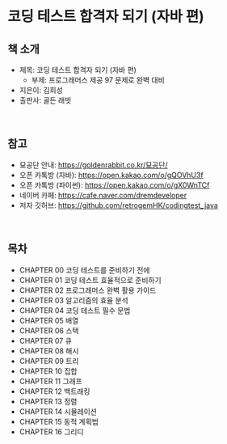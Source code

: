 # 코딩 테스트 합격자 되기 (자바 편)

## 책 소개

 - 제목: 코딩 테스트 합격자 되기 (자바 편)
    - 부제: 프로그래머스 제공 97 문제로 완벽 대비
 - 지은이: 김희성
 - 출판사: 골든 래빗

<br/>

## 참고

 - 묘공단 안내: https://goldenrabbit.co.kr/묘공단/
 - 오픈 카톡방 (자바): https://open.kakao.com/o/gQOVhU3f
 - 오픈 카톡방 (파이썬): https://open.kakao.com/o/gX0WnTCf
 - 네이버 카페: https://cafe.naver.com/dremdeveloper
 - 저자 깃허브: https://github.com/retrogemHK/codingtest_java

<br/>

## 목차

 - CHAPTER 00 코딩 테스트를 준비하기 전에
 - CHAPTER 01 코딩 테스트 효율적으로 준비하기
 - CHAPTER 02 프로그래머스 완벽 활용 가이드
 - CHAPTER 03 알고리즘의 효율 분석
 - CHAPTER 04 코딩 테스트 필수 문법
 - CHAPTER 05 배열
 - CHAPTER 06 스택
 - CHAPTER 07 큐
 - CHAPTER 08 해시
 - CHAPTER 09 트리
 - CHAPTER 10 집합
 - CHAPTER 11 그래프
 - CHAPTER 12 백트래킹
 - CHAPTER 13 정렬
 - CHAPTER 14 시뮬레이션
 - CHAPTER 15 동적 계획법
 - CHAPTER 16 그리디



